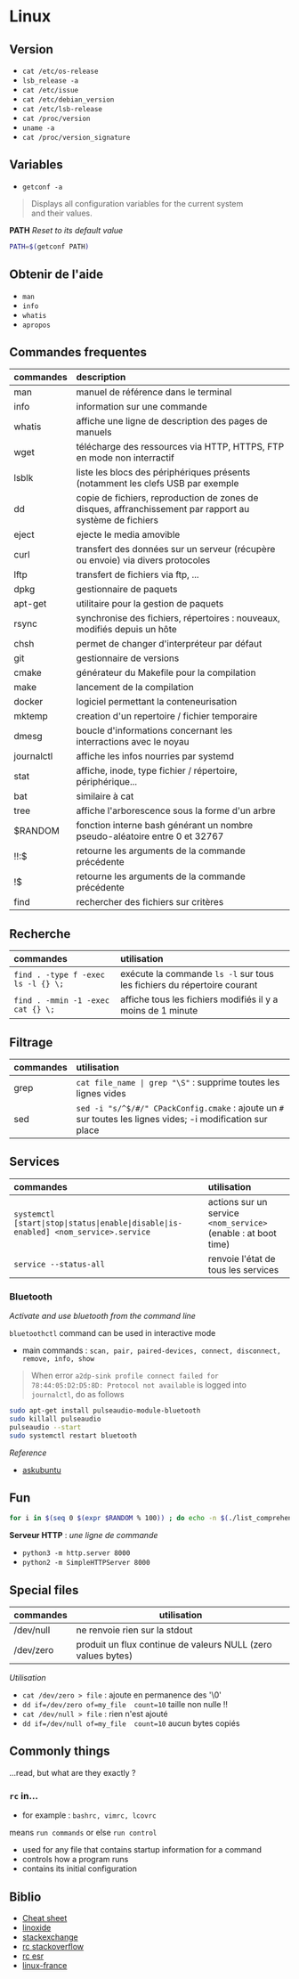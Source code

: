 # Linux

## Version

- ```cat /etc/os-release```
- ```lsb_release -a```
- ```cat /etc/issue```
- ```cat /etc/debian_version```
- ```cat /etc/lsb-release```
- ```cat /proc/version```
- ```uname -a```
- ```cat /proc/version_signature```

## Variables

- `getconf -a`

> Displays all configuration variables for the current system \
> and their values.

**PATH** _Reset to its default value_

```bash
PATH=$(getconf PATH)
```

## Obtenir de l'aide

- `man`
- `info`
- `whatis`
- `apropos`

## Commandes frequentes

|commandes|description|
|:---------|:-----------|
|man|manuel de référence dans le terminal|
|info|information sur une commande|
|whatis|affiche une ligne de description des pages de manuels|
|wget|télécharge des ressources via HTTP, HTTPS, FTP en mode non interractif|
|lsblk|liste les blocs des périphériques présents (notamment les clefs USB par exemple|
|dd|copie de fichiers, reproduction de zones de disques, affranchissement par rapport au système de fichiers|
|eject|ejecte le media amovible|
|curl|transfert des données sur un serveur (récupère ou envoie) via divers protocoles|
|lftp|transfert de fichiers via ftp, ...|
|dpkg|gestionnaire de paquets|
|apt-get|utilitaire pour la gestion de paquets|
|rsync|synchronise des fichiers, répertoires : nouveaux, modifiés depuis un hôte|
|chsh|permet de changer d'interpréteur par défaut|
|git|gestionnaire de versions|
|cmake|générateur du Makefile pour la compilation|
|make|lancement de la compilation|
|docker|logiciel permettant la conteneurisation|
|mktemp|creation d'un repertoire / fichier temporaire|
|dmesg|boucle d'informations concernant les interractions avec le noyau|
|journalctl|affiche les infos nourries par systemd|
|stat|affiche, inode, type fichier / répertoire, périphérique...|
|bat|similaire à cat|
|tree|affiche l'arborescence sous la forme d'un arbre|
|$RANDOM|fonction interne bash générant un nombre pseudo-aléatoire entre 0 et 32767|
|!!:$|retourne les arguments de la commande précédente|
|!$|retourne les arguments de la commande précédente|
|find|rechercher des fichiers sur critères|

## Recherche

|commandes|utilisation|
|:---------|:-----------|
|`find . -type f -exec ls -l {} \;`|exécute la commande `ls -l` sur tous les fichiers du répertoire courant|
|`find . -mmin -1 -exec cat {} \;`|affiche tous les fichiers modifiés il y a moins de 1 minute|

## Filtrage

|commandes|utilisation|
|:---------|:-----------|
|grep|`cat file_name \| grep "\S"` : supprime toutes les lignes vides|
|sed|`sed -i "s/^$/#/" CPackConfig.cmake` : ajoute un `#` sur toutes les lignes vides; -i modification sur place|

## Services

|commandes|utilisation|
|:---------|:-----------|
|`systemctl [start\|stop\|status\|enable\|disable\|is-enabled] <nom_service>.service` | actions sur un service `<nom_service>` (enable : at boot time)|
|`service --status-all`|renvoie l'état de tous les services|

### Bluetooth

_Activate and use bluetooth from the command line_

`bluetoothctl` command can be used in interactive mode

- main commands : `scan, pair, paired-devices, connect, disconnect, remove, info, show`

> When error `a2dp-sink profile connect failed for 78:44:05:D2:D5:8D: Protocol not available` is logged into `journalctl`, do as follows

```bash
sudo apt-get install pulseaudio-module-bluetooth
sudo killall pulseaudio
pulseaudio --start    
sudo systemctl restart bluetooth
```

_Reference_

- [askubuntu](https://askubuntu.com/questions/1172000/a2dp-sink-profile-connect-failed)

## Fun

```bash
for i in $(seq 0 $(expr $RANDOM % 100)) ; do echo -n $(./list_comprehension_2.py) ; done ; echo
```

**Serveur HTTP** : _une ligne de commande_

- `python3 -m http.server 8000`
- `python2 -m SimpleHTTPServer 8000`

## Special files

|commandes|utilisation|
|---------|-----------|
|/dev/null|ne renvoie rien sur la stdout|
|/dev/zero|produit un flux continue de valeurs NULL (zero values bytes)

_Utilisation_

- `cat /dev/zero > file` : ajoute en permanence des '\0'
- `dd if=/dev/zero of=my_file  count=10` taille non nulle !!
- `cat /dev/null > file` : rien n'est ajouté
- `dd if=/dev/null of=my_file  count=10` aucun bytes copiés

## Commonly things

...read, but what are they exactly ?

### `rc` in...

- for example : `bashrc, vimrc, lcovrc`

means `run commands` or else `run control`

- used for any file that contains startup information for a command
- controls how a program runs 
- contains its initial configuration

## Biblio

- [Cheat sheet](http://cb.vu/unixtoolbox.xhtml)
- [linoxide](https://linoxide.com/linux-how-to/enable-disable-services-ubuntu-systemd-upstart/)
- [stackexchange](https://unix.stackexchange.com/questions/254384/difference-between-dev-null-and-dev-zero)
- [rc stackoverflow](https://superuser.com/questions/173165/what-does-the-rc-in-bashrc-etc-mean)
- [rc esr](http://www.catb.org/~esr/writings/taoup/html/ch10s03.html)
- [linux-france](http://www.linux-france.org/article/memo/node126.html)
